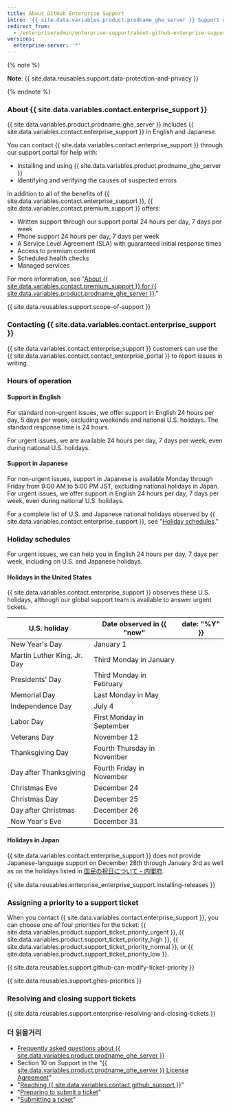 ```yaml
---
title: About GitHub Enterprise Support
intro: '{{ site.data.variables.product.prodname_ghe_server }} Support can help you troubleshoot issues that arise on your {{ site.data.variables.product.prodname_ghe_server }} appliance.'
redirect_from:
  - /enterprise/admin/enterprise-support/about-github-enterprise-support
versions:
  enterprise-server: '*'
---
```


{% note %}

**Note**: {{ site.data.reusables.support.data-protection-and-privacy }}

{% endnote %}

### About {{ site.data.variables.contact.enterprise_support }}

{{ site.data.variables.product.prodname_ghe_server }} includes {{ site.data.variables.contact.enterprise_support }} in English and Japanese.

You can contact {{ site.data.variables.contact.enterprise_support }} through our support portal for help with:
 - Installing and using {{ site.data.variables.product.prodname_ghe_server }}
 - Identifying and verifying the causes of suspected errors

In addition to all of the benefits of {{ site.data.variables.contact.enterprise_support }}, {{ site.data.variables.contact.premium_support }} offers:
  - Written support through our support portal 24 hours per day, 7 days per week
  - Phone support 24 hours per day, 7 days per week
  - A Service Level Agreement (SLA) with guaranteed initial response times
  - Access to premium content
  - Scheduled health checks
  - Managed services

For more information, see "[About {{ site.data.variables.contact.premium_support }} for {{ site.data.variables.product.prodname_ghe_server }}](/enterprise/admin/guides/enterprise-support/about-github-premium-support-for-github-enterprise-server)."

{{ site.data.reusables.support.scope-of-support }}

### Contacting {{ site.data.variables.contact.enterprise_support }}

{{ site.data.variables.contact.enterprise_support }} customers can use the {{ site.data.variables.contact.contact_enterprise_portal }} to report issues in writing.

### Hours of operation

#### Support in English

For standard non-urgent issues, we offer support in English 24 hours per day, 5 days per week, excluding weekends and national U.S. holidays. The standard response time is 24 hours.

For urgent issues, we are available 24 hours per day, 7 days per week, even during national U.S. holidays.

#### Support in Japanese

For non-urgent issues, support in Japanese is available Monday through Friday from 9:00 AM to 5:00 PM JST, excluding national holidays in Japan. For urgent issues, we offer support in English 24 hours per day, 7 days per week, even during national U.S. holidays.

For a complete list of U.S. and Japanese national holidays observed by {{ site.data.variables.contact.enterprise_support }}, see "[Holiday schedules](#holiday-schedules)."

### Holiday schedules

For urgent issues, we can help you in English 24 hours per day, 7 days per week, including on U.S. and Japanese holidays.

#### Holidays in the United States

{{ site.data.variables.contact.enterprise_support }} observes these U.S. holidays, although our global support team is available to answer urgent tickets.

| U.S. holiday                | Date observed in {{ "now"   | date: "%Y" }} |
| --------------------------- | --------------------------- | ------------- |
| New Year's Day              | January 1                   |               |
| Martin Luther King, Jr. Day | Third Monday in January     |               |
| Presidents' Day             | Third Monday in February    |               |
| Memorial Day                | Last Monday in May          |               |
| Independence Day            | July 4                      |               |
| Labor Day                   | First Monday in September   |               |
| Veterans Day                | November 12                 |               |
| Thanksgiving Day            | Fourth Thursday in November |               |
| Day after Thanksgiving      | Fourth Friday in November   |               |
| Christmas Eve               | December 24                 |               |
| Christmas Day               | December 25                 |               |
| Day after Christmas         | December 26                 |               |
| New Year's Eve              | December 31                 |               |

#### Holidays in Japan

{{ site.data.variables.contact.enterprise_support }} does not provide Japanese-language support on December 28th through January 3rd as well as on the holidays listed in [国民の祝日について - 内閣府](https://www8.cao.go.jp/chosei/shukujitsu/gaiyou.html).

{{ site.data.reusables.enterprise_enterprise_support.installing-releases }}

### Assigning a priority to a support ticket

When you contact {{ site.data.variables.contact.enterprise_support }}, you can choose one of four priorities for the ticket: {{ site.data.variables.product.support_ticket_priority_urgent }}, {{ site.data.variables.product.support_ticket_priority_high }}, {{ site.data.variables.product.support_ticket_priority_normal }}, or {{ site.data.variables.product.support_ticket_priority_low }}.

{{ site.data.reusables.support.github-can-modify-ticket-priority }}

{{ site.data.reusables.support.ghes-priorities }}

### Resolving and closing support tickets

{{ site.data.reusables.support.enterprise-resolving-and-closing-tickets }}

### 더 읽을거리

- [Frequently asked questions about {{ site.data.variables.product.prodname_ghe_server }}](https://enterprise.github.com/faq)
- Section 10 on Support in the "[{{ site.data.variables.product.prodname_ghe_server }} License Agreement](https://enterprise.github.com/license)"
- "[Reaching {{ site.data.variables.contact.github_support }}](/enterprise/admin/guides/enterprise-support/reaching-github-support)"
- "[Preparing to submit a ticket](/enterprise/admin/guides/enterprise-support/preparing-to-submit-a-ticket)"
- "[Submitting a ticket](/enterprise/admin/guides/enterprise-support/submitting-a-ticket)"
